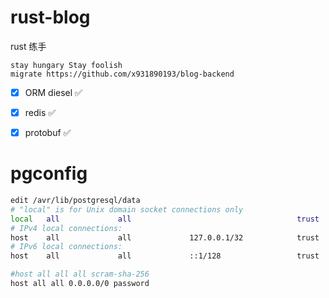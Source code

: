# rust-blog

rust 练手

```
stay hungary Stay foolish
migrate https://github.com/x931890193/blog-backend
```
- [x] ORM  diesel ✅ 
- [x] redis  ✅
- [x] protobuf ✅


# pgconfig

```bash
edit /avr/lib/postgresql/data
# "local" is for Unix domain socket connections only
local   all             all                                     trust
# IPv4 local connections:
host    all             all             127.0.0.1/32            trust
# IPv6 local connections:
host    all             all             ::1/128                 trust

#host all all all scram-sha-256
host all all 0.0.0.0/0 password
```